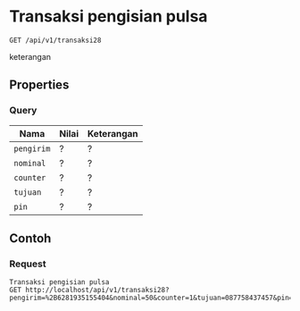 # Transaksi pengisian pulsa
```http
GET /api/v1/transaksi28
```
keterangan
## Properties
### Query
Nama  | Nilai | Keterangan
--- | --- | ---
<code>pengirim</code> | ? | ?
<code>nominal</code> | ? | ?
<code>counter</code> | ? | ?
<code>tujuan</code> | ? | ?
<code>pin</code> | ? | ?

## Contoh

### Request
```http
Transaksi pengisian pulsa
GET http://localhost/api/v1/transaksi28?pengirim=%2B6281935155404&nominal=50&counter=1&tujuan=087758437457&pin=1234
```
